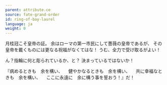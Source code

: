 ```yaml
---
parent: attribute.ce
source: fate-grand-order
id: ring-of-bay-laurel
language: ja
weight: 0
---
```


月桂冠こそ皇帝の証。
余はローマの第一市民にして薔薇の皇帝であるが、
その皇帝を戴くものには更なる祝福がなくてはな！
うむ、全力で受け取るがよい！

ん？指輪に何と彫られているか、と？
決まっているではないか！

『病めるときも　余を構い、
　健やかなるときも　余を構い、
　共に幸福なときも　余を構い、
　ここに永遠に　余に構う事を誓おう！』だ！
